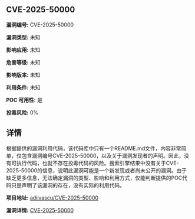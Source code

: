 ## CVE-2025-50000

**漏洞编号:** CVE-2025-50000

**漏洞类型:** 未知

**影响应用:** 未知

**危害等级:** 未知

**影响版本:** 未知

**利用条件:** 未知

**POC 可用性:** 是

**投毒风险:** 0%

## 详情

根据提供的漏洞利用代码，该代码库中只有一个README.md文件，内容非常简单，仅包含漏洞编号CVE-2025-50000，以及关于漏洞发现者的声明。因此，没有可执行代码，也就不存在投毒代码的风险。搜索引擎结果中没有关于CVE-2025-50000的信息，说明此漏洞可能是一个新发现或者尚未公开的漏洞。由于缺乏更多信息，无法确定漏洞的类型、影响和利用方式，仅能判断提供的POC代码只是声明了该漏洞的存在，没有实际的利用代码。

**项目地址:** [adiivascu/CVE-2025-50000](https://github.com/adiivascu/CVE-2025-50000)

**漏洞详情:** [CVE-2025-50000](https://nvd.nist.gov/vuln/detail/CVE-2025-50000)